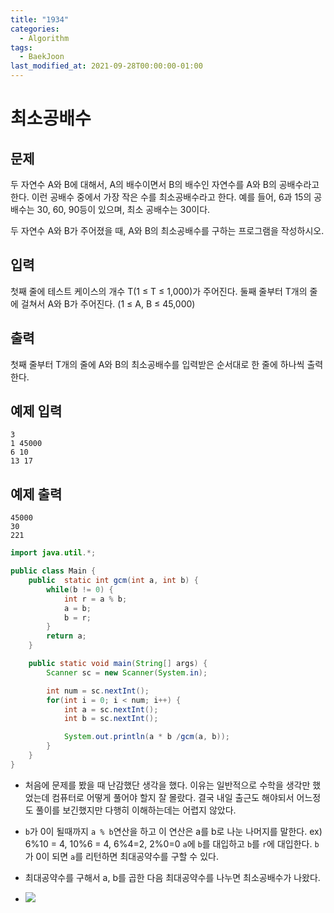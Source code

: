 ```yaml
---
title: "1934"
categories:
  - Algorithm
tags:
  - BaekJoon
last_modified_at: 2021-09-28T00:00:00-01:00
---
```


# 최소공배수

## 문제

두 자연수 A와 B에 대해서, A의 배수이면서 B의 배수인 자연수를 A와 B의 공배수라고 한다. 이런 공배수 중에서 가장 작은 수를 최소공배수라고 한다. 예를 들어, 6과 15의 공배수는 30, 60, 90등이 있으며, 최소 공배수는 30이다.

두 자연수 A와 B가 주어졌을 때, A와 B의 최소공배수를 구하는 프로그램을 작성하시오.

## 입력

첫째 줄에 테스트 케이스의 개수 T(1 ≤ T ≤ 1,000)가 주어진다. 둘째 줄부터 T개의 줄에 걸쳐서 A와 B가 주어진다. (1 ≤ A, B ≤ 45,000)

## 출력

첫째 줄부터 T개의 줄에 A와 B의 최소공배수를 입력받은 순서대로 한 줄에 하나씩 출력한다.

## 예제 입력

```
3
1 45000
6 10
13 17
```

## 예제 출력

```
45000
30
221
```

```java
import java.util.*;

public class Main {
    public  static int gcm(int a, int b) {
        while(b != 0) {
            int r = a % b;
            a = b;
            b = r;
        }
        return a;
    }

    public static void main(String[] args) {
        Scanner sc = new Scanner(System.in);

        int num = sc.nextInt();
        for(int i = 0; i < num; i++) {
            int a = sc.nextInt();
            int b = sc.nextInt();

            System.out.println(a * b /gcm(a, b));
        }
    }
}

```

- 처음에 문제를 봤을 때 난감했단 생각을 했다.
  이유는 일반적으로 수학을 생각만 했었는데 컴퓨터로 어떻게 풀어야 할지 잘 몰랐다.
  결국 내일 출근도 해야되서 어느정도 풀이를 보긴했지만 다행히 이해하는데는 어렵지 않았다.
- `b`가 0이 될때까지 `a % b`연산을 하고 이 연산은 a를 b로 나눈 나머지를 말한다.
  ex) 6%10 = 4, 10%6 = 4, 6%4=2, 2%0=0
  `a`에 `b`를 대입하고 `b`를 `r`에 대입한다.
  `b`가 0이 되면 `a`를 리턴하면 최대공약수를 구할 수 있다.

- 최대공약수를 구해서 a, b를 곱한 다음 최대공약수를 나누면 최소공배수가 나왔다.

- <img src="/assets/images/1934.jpg">
